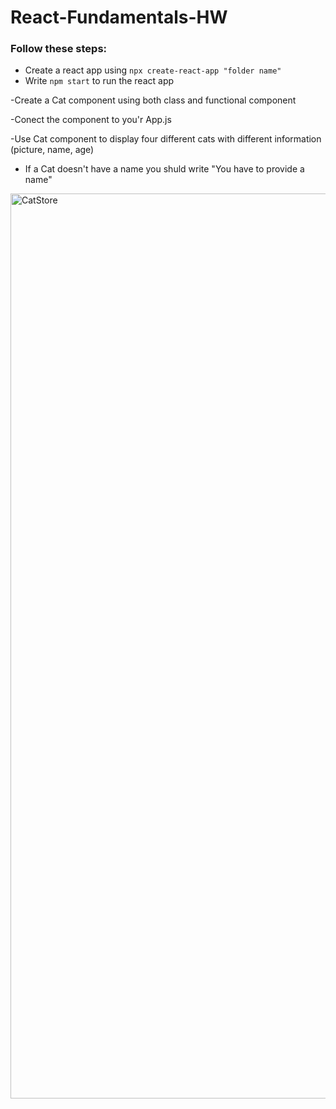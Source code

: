 # React-Fundamentals-HW

### Follow these steps:
* Create a react app using `npx create-react-app "folder name"`
* Write `npm start` to run the react app

-Create a Cat component using both class and functional component

-Conect the component to you'r App.js

-Use Cat component to display four different cats with different information (picture, name, age)
- If a Cat doesn't have a name you shuld write "You have to provide a name"
<img width="1448" alt="CatStore" src="https://user-images.githubusercontent.com/102030206/171110813-65465e1b-9dab-47fe-bb93-48dbb62492cc.png">
